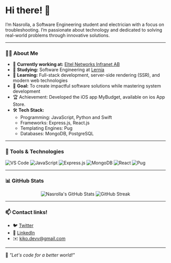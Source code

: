 # Hi there! 👋

I’m Nasrolla, a Software Engineering student and electrician with a focus on troubleshooting. I’m passionate about technology and dedicated to solving real-world problems through innovative solutions.

---
### 👨‍💻 About Me

- 💼 **Currently working at:** [Eltel Networks Infranet AB](https://www.eltelnetworks.com/)
- 📖 **Studying:** Software Engineering at [Lernia](https://www.lernia.se/)
- 🌱 **Learning:** Full-stack development, server-side rendering (SSR), and modern web technologies
- 🎯 **Goal:** To create impactful software solutions while mastering system development
- 🏆 Achievement: Developed the iOS app MyBudget, available on ios App Store.
- 🛠️ **Tech Stack:**
  - Programming: JavaScript, Python and Swift
  - Frameworks: Express.js, React.js
  - Templating Engines: Pug
  - Databases: MongoDB, PostgreSQL

---

### 🔧 Tools & Technologies

<p align="left">
  <img src="https://img.shields.io/badge/Editor-VS%20Code-blue?style=flat-square&logo=visual-studio-code" alt="VS Code" />
  <img src="https://img.shields.io/badge/Code-JavaScript-yellow?style=flat-square&logo=javascript" alt="JavaScript" />
  <img src="https://img.shields.io/badge/Backend-Express.js-brightgreen?style=flat-square&logo=express" alt="Express.js" />
  <img src="https://img.shields.io/badge/Database-MongoDB-green?style=flat-square&logo=mongodb" alt="MongoDB" />
  <img src="https://img.shields.io/badge/Frontend-React-blue?style=flat-square&logo=react" alt="React" />
  <img src="https://img.shields.io/badge/Template-Pug-red?style=flat-square&logo=pug" alt="Pug" />
</p>

---

### 📊 GitHub Stats

<p align="center">
  <img src="https://github-readme-stats.vercel.app/api?username=kikoDevv&show_icons=true&theme=radical" alt="Nasrolla's GitHub Stats" />
  <img src="https://github-readme-streak-stats.herokuapp.com/?user=kikoDevv&theme=radical" alt="GitHub Streak" />
</p>

---

### 📫 Contact links!

- 🐦 [Twitter](https://twitter.com/your-twitter-handle)
- 💼 [LinkedIn](https://linkedin.com/in/your-linkedin-profile)
- ✉️ [kiko.devv@gmail.com]()

---

🌟 *"Let's code for a better world!"*
